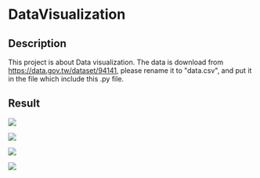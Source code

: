 # DataVisualization
## Description
This project is about Data visualization. The data is download from https://data.gov.tw/dataset/94141, please rename it to "data.csv", and put it in the file which include this .py file.

## Result

![](https://i.imgur.com/g2x7UMH.png)

![](https://i.imgur.com/uXsMAL6.png)

![](https://i.imgur.com/uOflA7W.png)

![](https://i.imgur.com/xF5BXMv.png)

